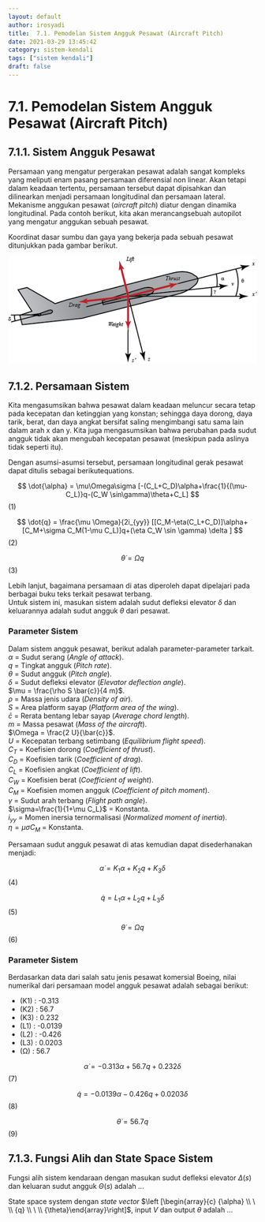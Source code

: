 ```yaml
---
layout: default
author: irosyadi
title:  7.1. Pemodelan Sistem Angguk Pesawat (Aircraft Pitch)
date: 2021-03-29 13:45:42
category: sistem-kendali
tags: ["sistem kendali"]
draft: false
---
```


# 7.1. Pemodelan Sistem Angguk Pesawat (Aircraft Pitch)

## 7.1.1. Sistem Angguk Pesawat

Persamaan yang mengatur pergerakan pesawat adalah sangat kompleks yang meliputi enam pasang persamaan diferensial non linear. Akan tetapi dalam keadaan tertentu, persamaan tersebut dapat dipisahkan dan dilinearkan menjadi persamaan longitudinal dan persamaan lateral. Mekanisme anggukan pesawat (*aircraft pitch*) diatur dengan dinamika longitudinal. Pada contoh berikut, kita akan merancangsebuah autopilot yang mengatur anggukan sebuah pesawat.

Koordinat dasar sumbu dan gaya yang bekerja pada sebuah pesawat ditunjukkan pada gambar berikut.

![Sistem Pesawat](https://raw.githubusercontent.com/irosyadi/vnote.image/master/1617095342_20210330160853818_7698.png)

## 7.1.2. Persamaan Sistem

Kita mengasumsikan bahwa pesawat dalam keadaan meluncur secara tetap pada kecepatan dan ketinggian yang konstan; sehingga daya dorong, daya tarik, berat, dan daya angkat bersifat saling mengimbangi satu sama lain dalam arah x dan y. Kita juga mengasumsikan bahwa perubahan pada sudut angguk tidak akan mengubah kecepatan pesawat (meskipun pada aslinya tidak seperti itu). 

Dengan asumsi-asumsi tersebut, persamaan longitudinal gerak pesawat dapat ditulis sebagai berikutequations.

$$ \dot{\alpha} = \mu\Omega\sigma [-(C_L+C_D)\alpha+\frac{1}{(\mu-C_L)}q-(C_W \sin\gamma)\theta+C_L] $$ (1)  

$$ \dot{q} = \frac{\mu \Omega}{2i_{yy}} [[C_M-\eta(C_L+C_D)]\alpha+[C_M+\sigma C_M(1-\mu C_L)]q+(\eta C_W \sin \gamma) \delta ] $$ (2)  

$$ \dot\theta = \Omega q $$ (3)  

Lebih lanjut, bagaimana persamaan di atas diperoleh dapat dipelajari pada berbagai buku teks terkait pesawat terbang.  
Untuk sistem ini, masukan sistem adalah sudut defleksi elevator $\delta$ dan keluarannya adalah sudut angguk $\theta$ dari pesawat.

### Parameter Sistem

Dalam sistem angguk pesawat, berikut adalah parameter-parameter tarkait.  
$\alpha$ = Sudut serang (*Angle of attack*).  
$q$ = Tingkat angguk (*Pitch rate*).  
$\theta$ = Sudut angguk (*Pitch angle*).  
$\delta$ = Sudut defleksi elevator (*Elevator deflection angle*).  
$\mu = \frac{\rho S \bar{c}}{4 m}$.  
$\rho$ = Massa jenis udara (*Density of air*).  
$S$ = Area platform sayap (*Platform area of the wing*).  
$\bar{c}$ = Rerata bentang lebar sayap (*Average chord length*).  
$m$ = Massa pesawat (*Mass of the aircraft*).  
$\Omega = \frac{2 U}{\bar{c}}$.  
$U$ = Kecepatan terbang setimbang (*Equilibrium flight speed*).  
$C_T$ = Koefisien dorong (*Coefficient of thrust*).  
$C_D$ = Koefisien tarik (*Coefficient of drag*).  
$C_L$ = Koefisien angkat (*Coefficient of lift*).  
$C_W$ = Koefisien berat (*Coefficient of weight*).  
$C_M$ = Koefisien momen angguk (*Coefficient of pitch moment*).  
$\gamma$ = Sudut arah terbang (*Flight path angle*).  
$\sigma=\frac{1}{1+\mu C_L}$ = Konstanta.  
$i_{yy}$ = Momen inersia ternormalisasi (*Normalized moment of inertia*).  
$\eta=\mu \sigma C_M$ = Konstanta.  


Persamaan sudut angguk pesawat di atas kemudian dapat disederhanakan menjadi:  

$$\dot\alpha = K_1\alpha+K_2q+K_3\delta $$ (4)  

$$\dot q = L_1\alpha+L_2q+L_3\delta $$ (5)  

$$\dot\theta = \Omega q $$ (6)  

### Parameter Sistem

Berdasarkan data dari salah satu jenis pesawat komersial Boeing, nilai numerikal dari persamaan model angguk pesawat adalah sebagai berikut:  

- (K1) : -0.313
- (K2) : 56.7
- (K3) : 0.232
- (L1) : -0.0139
- (L2) : -0.426
- (L3) : 0.0203
- (Ω) : 56.7

$$\dot\alpha = -0.313\alpha+56.7q+0.232\delta $$ (7)  

$$\dot q = -0.0139\alpha-0.426q+0.0203\delta $$ (8)  

$$\dot\theta = 56.7q $$ (9)  

## 7.1.3. Fungsi Alih dan State Space Sistem

Fungsi alih sistem kendaraan dengan masukan sudut defleksi elevator  $\Delta(s)$ dan keluaran sudut angguk ${\Theta}(s)$  adalah ...  


State space system dengan *state vector*  $\left [\begin{array}{c} {\alpha} \\ \ \\ {q} \\ \ \\ {\theta}\end{array}\right]$,  input $V$ dan output $\theta$ adalah ...  